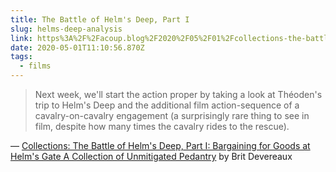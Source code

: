 ```yaml
---
title: The Battle of Helm's Deep, Part I
slug: helms-deep-analysis
link: https%3A%2F%2Facoup.blog%2F2020%2F05%2F01%2Fcollections-the-battle-of-helms-deep-part-i-bargaining-for-goods-at-helms-gate%2F
date: 2020-05-01T11:10:56.870Z
tags:
  - films
---
```


> Next week, we'll start the action proper by taking a look at Théoden's trip to Helm's Deep and the additional film action-sequence of a cavalry-on-cavalry engagement (a surprisingly rare thing to see in film, despite how many times the cavalry rides to the rescue).

&mdash; [Collections: The Battle of Helm's Deep, Part I: Bargaining for Goods at Helm's Gate  A Collection of Unmitigated Pedantry](https://acoup.blog/2020/05/01/collections-the-battle-of-helms-deep-part-i-bargaining-for-goods-at-helms-gate/) by Brit Devereaux